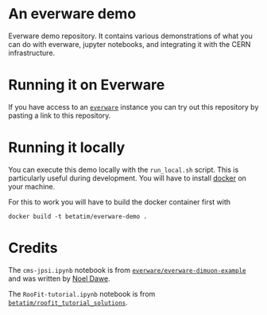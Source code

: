 # An everware demo

Everware demo repository. It contains various demonstrations of what
you can do with everware, jupyter notebooks, and integrating it with
the CERN infrastructure.


# Running it on Everware

If you have access to an [`everware`](//github.com/everware/everware) instance
you can try out this repository by pasting a link to this repository.


# Running it locally

You can execute this demo locally with the `run_local.sh` script. This
is particularly useful during development. You will have to install
[docker](http://docker.io) on your machine.

For this to work you will have to build the docker container first with

```
docker build -t betatim/everware-demo .
```


# Credits

The `cms-jpsi.ipynb` notebook is from [`everware/everware-dimuon-example`](https://github.com/everware/everware-dimuon-example)
and was written by [Noel Dawe](https://github.com/ndawe).

The `RooFit-tutorial.ipynb` notebook is from [`betatim/roofit_tutorial_solutions`](https://github.com/betatim/roofit_tutorial_solutions).
